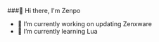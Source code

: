 ###👋 Hi there, I'm Zenpo

- 🔭 I’m currently working on updating Zenxware
- 🌱 I’m currently learning Lua
